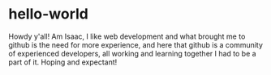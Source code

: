 # hello-world

Howdy y'all!
  Am Isaac, I like web development and what brought me to github is the need for more experience, and here that github is a community of experienced developers, all working and learning together I had to be a part of it. Hoping and expectant!
